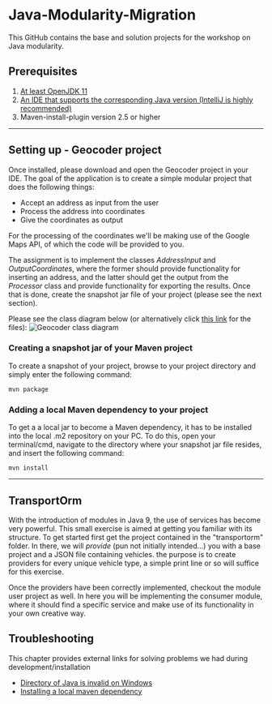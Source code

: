 # Java-Modularity-Migration

This GitHub contains the base and solution projects for the workshop on Java modularity.

## Prerequisites
1. [At least OpenJDK 11](https://jdk.java.net/11/)
2. [An IDE that supports the corresponding Java version (IntelliJ is highly recommended)](https://www.jetbrains.com/idea/download/)
3. Maven-install-plugin version 2.5 or higher

***

## Setting up - Geocoder project
Once installed, please download and open the Geocoder project in your IDE. The goal of the application is to create a simple modular project that does the following things:

* Accept an address as input from the user
* Process the address into coordinates
* Give the coordinates as output

For the processing of the coordinates we'll be making use of the Google Maps API, of which the code will be provided to you.

The assignment is to implement the classes *AddressInput* and *OutputCoordinates*, where the former should provide functionality for inserting an address, and the latter should get the output from the *Processor* class and provide functionality for exporting the results. Once that is done, create the snapshot jar file of your project (please see the next section).

Please see the class diagram below (or alternatively click [this link](https://github.com/sebivenlo/java-modularity-migration/blob/master/img/) for the files):
![Geocoder class diagram](https://github.com/sebivenlo/java-modularity-migration/blob/master/img/Class%20Diagram1.png "Nothing to see here..")

### Creating a snapshot jar of your Maven project
To create a snapshot of your project, browse to your project directory and simply enter the following command:
```shell
mvn package
```

### Adding a local Maven dependency to your project
To get a a local jar to become a Maven dependency, it has to be installed into the local .m2 repository on your PC. To do this, open your terminal/cmd, navigate to the directory where your snapshot jar file resides, and insert the following command: <br />
```shell
mvn install
```

***

## TransportOrm
With the introduction of modules in Java 9, the use of services has become very powerful. This small exercise is aimed at getting you familiar with its structure. To get started first get the project contained in the "transportorm" folder. In there, we will *provide* (pun not initially intended...) you with a base project and a JSON file containing vehicles. the purpose is to create providers for every unique vehicle type, a simple print line or so will suffice for this exercise.

Once the providers have been correctly implemented, checkout the module user project as well. In here you will be implementing the consumer module, where it should find a specific service and make use of its functionality in your own creative way.

## Troubleshooting 
This chapter provides external links for solving problems we had during development/installation

* [Directory of Java is invalid on Windows](https://stackoverflow.com/questions/1184056/unable-to-install-maven-on-windows-java-home-is-set-to-an-invalid-directory)
* [Installing a local maven dependency](https://maven.apache.org/guides/mini/guide-3rd-party-jars-local.html)


